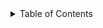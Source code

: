 
<!-- TABLE OF CONTENTS -->
<details>
  <summary>Table of Contents</summary>
  <ol>
    <li>
      <a href="#about-the-project">.About The Project</a>
    </li>
    <li>
      <a href="#getting-started">Getting Started</a>
      <ul>
        <li><a href="#installation">Installation</a></li>
      </ul>
    </li>
    
<!-- ABOUT THE PROJECT -->
## About The Project

The goal of the project is to develop a dashboard for sales representatives. 
This dashboard provides information about the prediction of whether to grant or deny credit to a customer


### Installation

1. Get a free API Key at [(https://creditscorefrontend-uoknuhh42kpksddm93sy5p.streamlit.app/)
2. Clone the repo
   ```sh
   git clone https://github.com/Dragomir91/credit_score_front_end.git
   ```

<p align="right">(<a href="#readme-top">back to top/a>)</p>
